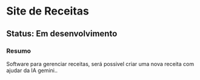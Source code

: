 # Site de Receitas

## Status: Em desenvolvimento

### Resumo
Software para gerenciar receitas, será possivel criar uma nova receita com ajudar da IA gemini..
